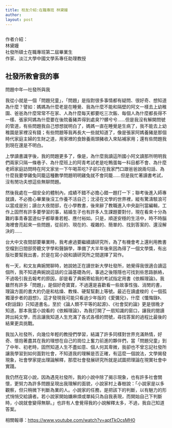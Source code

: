 ```yaml
---
title: 校友介紹:在職專班 林黛嫚
author: 
layout: post
---
```


<span class="image left"><img src="{{ 'assets/images/alumni/lin01.jpg' | relative_url }}" alt="" /></span>

作者介紹：  
林黛嫚  
社發所碩士在職專班第二屆畢業生   
作家、淡江大學中國文學系專任助理教授

## 社發所教會我的事

 
 
問題中年—社發所與我

我從小就是一個「問題兒童」，「問題」是指對很多事情都有疑問、很好奇、想知道為什麼？譬如：媽媽為什麼老是在睡覺、我為什麼不能和隔壁的阿文一樣去上幼稚園、爸爸為什麼常常不在家、人為什麼每天都要吃三次飯、每個人為什麼都長得不一樣、張家阿媽為什麼要在後院養豬弄得到處臭??髒兮兮……但是我沒有解開問號的管道，有些問題我自己想想就明白了，媽媽一直在睡覺是生病了，我不能去上幼稚園是家裡沒有錢；有些問題等我再長大一些就知道了，像是張家阿媽養豬是那個時代家庭主婦的生財之道，用家裡的食餘養兩頭豬收入來貼補家用；還有些問題我到現在還是不明白。

上學讀書識字後，我的問題更多了，像是，為什麼我讀這所國小阿文讀那所明明我們兩家只隔一條巷子、為什麼班上的阿青考試老是吃鴨蛋每一科目都不會、為什麼老師家庭訪問時在阿文家坐一下午喝茶吃?子卻只在我家門口跟爸爸說兩句話、為什麼我要學雞兔同籠這種數學問題明明雞兔就不會同籠……但是我忙著讀書考試，沒有閒功夫想這些無聊問題。

然後我處在一個安全的體制內，成績不錯不必擔心錯一題打一下；聯考後進入師專就讀，不必擔心畢業後沒工作養不活自己；沈浸在文學的世界裡，縱有驚濤駭浪可以當成是別；讀台大夜間部，在小學教書，後來辭了教職進入中央副刊當編輯，工作上固然有許多要學習的事，結婚生子也有許多人生課題要對付，現在看來十分為難的事青春當道似乎都舉重若輕、應付裕如。只是，順遂安穩的生活中，時不時腦海裡會亮起來一些問題，從前的、現在的、複雜的、簡單的、找到答案的、還沒解決的…… 

台大中文夜間部要畢業時，我考慮過要繼續讀研究所，為了有機會考上還利用教書空檔到日間部旁聽文字學和聲韻學，準備了大半年後來因為得了一個文學獎，有出版社要幫我出書，於是在寫小說和讀研究所之間選擇了寫作。 

有一天，和文友典婉閒聊時，她說她正在讀世新大學社發所，她覺得我很適合讀這個所，我不知道典婉說這話的立論基礎為何，事過之後隱隱也可找到些思路脈絡，不過吸引我去報考的原因，卻是看了典婉寄給我的考試指定用書《依賴理論》。我雖然有許多「問題」，是個好奇寶寶，不過還是喜歡看一些故事性強、消閒的書，理論方面的書大約仍是和枯燥、教條、硬幫幫劃上等號。最近在讀盧梭的《一個孤獨漫步者的遐想》，這才發現我可能只看過少年版的《愛彌兒》，什麼《懺悔錄》、《對話錄》只知道書名，至於《論人類不平等的起源》、《社會契約論》更是很晚才知道。那本我當小說看的《依賴理論》，為我打開了一扇知識的窗口，讓我的閱讀跨出純文學，而且讓我知道人生充滿了各式各樣的問號，尋找答案的過程比最後的結果更具挑戰。 

我加入社發所，向幾位年輕的教授們學習，結識了許多同樣對世界充滿熱情，好奇、懷抱著盡其在我的理想在自己的崗位上奮力前進的夥伴們，當「問題兒童」到了中年、初老時，固然知道人生不盡如意、個人何其卑微，我卻也不曾忘記社發所讓我學習到如何面對社會，不知道我的理解是否正確，有這麼一個說法，文學揭發現象，社會學家提出理論解釋，那麼社會發展研究所就是試圖把理論在現實社會中實踐。 

我仍然在寫小說，因為遇見社發所，我的小說中除了揭示現象，也有許多社會關懷，更努力為許多問題呈現出我理解的面貌，小說家村上春樹說：「小說家是以多觀察，但只稍微下判斷為業的人。小說家的任務，是把該下的判斷，以有魅力的形式悄悄交給讀者。若小說家開始嫌麻煩或單純只為自我表現，而開始自己下判斷時，小說就會變得無聊。」也許有人會覺得我的小說解釋太多，不過，我自己知道答案。

相關報導：https://www.youtube.com/watch?v=aptTkOcsMH0